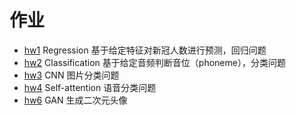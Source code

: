 # 作业

+ [hw1](./hw1) Regression 基于给定特征对新冠人数进行预测，回归问题
+ [hw2](./hw2) Classification 基于给定音频判断音位（phoneme），分类问题
+ [hw3](./hw3) CNN 图片分类问题
+ [hw4](./hw4) Self-attention 语音分类问题
+ [hw6](./hw6) GAN 生成二次元头像